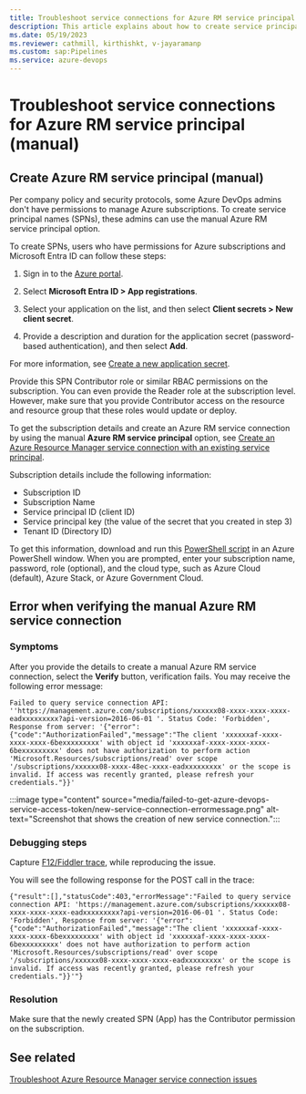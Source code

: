 ```yaml
---
title: Troubleshoot service connections for Azure RM service principal (manual)
description: This article explains about how to create service principals by using the Azure RM service principal (manual) option and also troubleshoot an error that occurs while verifying manual Azure RM service connection.
ms.date: 05/19/2023
ms.reviewer: cathmill, kirthishkt, v-jayaramanp
ms.custom: sap:Pipelines
ms.service: azure-devops
---
```


# Troubleshoot service connections for Azure RM service principal (manual)

## Create Azure RM service principal (manual)

Per company policy and security protocols, some Azure DevOps admins don't have permissions to manage Azure subscriptions. To create service principal names (SPNs), these admins can use the manual Azure RM service principal option.

To create SPNs, users who have permissions for Azure subscriptions and Microsoft Entra ID can follow these steps:

1. Sign in to the [Azure portal](https://ms.portal.azure.com/#home).

1. Select **Microsoft Entra ID > App registrations**.

1. Select your application on the list, and then select **Client secrets > New client secret**.

1. Provide a description and duration for the application secret (password-based authentication), and then select **Add**.

For more information, see [Create a new application secret](/azure/active-directory/develop/howto-create-service-principal-portal).

Provide this SPN Contributor role or similar RBAC permissions on the subscription. You can even provide the Reader role at the subscription level. However, make sure that you provide Contributor access on the resource and resource group that these roles would update or deploy.

To get the subscription details and create an Azure RM service connection by using the manual **Azure RM service principal** option, see [Create an Azure Resource Manager service connection with an existing service principal](/azure/devops/pipelines/library/connect-to-azure).

Subscription details include the following information:

- Subscription ID
- Subscription Name
- Service principal ID (client ID)
- Service principal key (the value of the secret that you created in step 3)
- Tenant ID (Directory ID)

To get this information, download and run this [PowerShell script](https://github.com/microsoft/azure-pipelines-extensions/blob/master/TaskModules/powershell/Azure/SPNCreation.ps1) in an Azure PowerShell window. When you are prompted, enter your subscription name, password, role (optional), and the cloud type, such as Azure Cloud (default), Azure Stack, or Azure Government Cloud.

## Error when verifying the manual Azure RM service connection

### Symptoms

After you provide the details to create a manual Azure RM service connection, select the **Verify** button, verification fails. You may receive the following error message:

```output
Failed to query service connection API: ''https://management.azure.com/subscriptions/xxxxxx08-xxxx-xxxx-xxxx-eadxxxxxxxxx?api-version=2016-06-01 '. Status Code: 'Forbidden', Response from server: '{"error":{"code":"AuthorizationFailed","message":"The client 'xxxxxxaf-xxxx-xxxx-xxxx-6bexxxxxxxxx' with object id 'xxxxxxaf-xxxx-xxxx-xxxx-6bexxxxxxxxx' does not have authorization to perform action 'Microsoft.Resources/subscriptions/read' over scope '/subscriptions/xxxxxx08-xxxx-48ec-xxxx-eadxxxxxxxxx' or the scope is invalid. If access was recently granted, please refresh your credentials."}}'
```

:::image type="content" source="media/failed-to-get-azure-devops-service-access-token/new-service-connection-errormessage.png" alt-text="Screenshot that shows the creation of new service connection.":::

### Debugging steps

Capture [F12/Fiddler trace](overview-of-azure-resource-manager-service-connections.md#tools-used-for-troubleshooting-azure-rm-service-connection-scenarios), while reproducing the issue.

You will see the following response for the POST call in the trace:

```output
{"result":[],"statusCode":403,"errorMessage":"Failed to query service connection API: 'https://management.azure.com/subscriptions/xxxxxx08-xxxx-xxxx-xxxx-eadxxxxxxxxx?api-version=2016-06-01 '. Status Code: 'Forbidden', Response from server: '{"error":{"code":"AuthorizationFailed","message":"The client 'xxxxxxaf-xxxx-xxxx-xxxx-6bexxxxxxxxx' with object id 'xxxxxxaf-xxxx-xxxx-xxxx-6bexxxxxxxxx' does not have authorization to perform action 'Microsoft.Resources/subscriptions/read' over scope '/subscriptions/xxxxxx08-xxxx-xxxx-xxxx-eadxxxxxxxxx' or the scope is invalid. If access was recently granted, please refresh your credentials."}}'"}
```

### Resolution

Make sure that the newly created SPN (App) has the Contributor permission on the subscription.

## See related

[Troubleshoot Azure Resource Manager service connection issues](overview-of-azure-resource-manager-service-connections.md)
